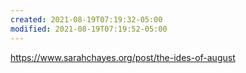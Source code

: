 ```yaml
---
created: 2021-08-19T07:19:32-05:00
modified: 2021-08-19T07:19:52-05:00
---
```


https://www.sarahchayes.org/post/the-ides-of-august
